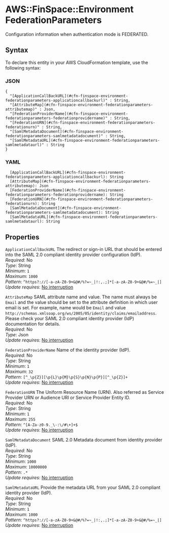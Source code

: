 # AWS::FinSpace::Environment FederationParameters<a name="aws-properties-finspace-environment-federationparameters"></a>

Configuration information when authentication mode is FEDERATED\.

## Syntax<a name="aws-properties-finspace-environment-federationparameters-syntax"></a>

To declare this entity in your AWS CloudFormation template, use the following syntax:

### JSON<a name="aws-properties-finspace-environment-federationparameters-syntax.json"></a>

```
{
  "[ApplicationCallBackURL](#cfn-finspace-environment-federationparameters-applicationcallbackurl)" : String,
  "[AttributeMap](#cfn-finspace-environment-federationparameters-attributemap)" : Json,
  "[FederationProviderName](#cfn-finspace-environment-federationparameters-federationprovidername)" : String,
  "[FederationURN](#cfn-finspace-environment-federationparameters-federationurn)" : String,
  "[SamlMetadataDocument](#cfn-finspace-environment-federationparameters-samlmetadatadocument)" : String,
  "[SamlMetadataURL](#cfn-finspace-environment-federationparameters-samlmetadataurl)" : String
}
```

### YAML<a name="aws-properties-finspace-environment-federationparameters-syntax.yaml"></a>

```
  [ApplicationCallBackURL](#cfn-finspace-environment-federationparameters-applicationcallbackurl): String
  [AttributeMap](#cfn-finspace-environment-federationparameters-attributemap): Json
  [FederationProviderName](#cfn-finspace-environment-federationparameters-federationprovidername): String
  [FederationURN](#cfn-finspace-environment-federationparameters-federationurn): String
  [SamlMetadataDocument](#cfn-finspace-environment-federationparameters-samlmetadatadocument): String
  [SamlMetadataURL](#cfn-finspace-environment-federationparameters-samlmetadataurl): String
```

## Properties<a name="aws-properties-finspace-environment-federationparameters-properties"></a>

`ApplicationCallBackURL`  <a name="cfn-finspace-environment-federationparameters-applicationcallbackurl"></a>
The redirect or sign\-in URL that should be entered into the SAML 2\.0 compliant identity provider configuration \(IdP\)\.  
*Required*: No  
*Type*: String  
*Minimum*: `1`  
*Maximum*: `1000`  
*Pattern*: `^https?://[-a-zA-Z0-9+&@#/%?=~_|!:,.;]*[-a-zA-Z0-9+&@#/%=~_|]`  
*Update requires*: [No interruption](https://docs.aws.amazon.com/AWSCloudFormation/latest/UserGuide/using-cfn-updating-stacks-update-behaviors.html#update-no-interrupt)

`AttributeMap`  <a name="cfn-finspace-environment-federationparameters-attributemap"></a>
SAML attribute name and value\. The name must always be `Email` and the value should be set to the attribute definition in which user email is set\. For example, name would be `Email` and value `http://schemas.xmlsoap.org/ws/2005/05/identity/claims/emailaddress`\. Please check your SAML 2\.0 compliant identity provider \(IdP\) documentation for details\.  
*Required*: No  
*Type*: Json  
*Update requires*: [No interruption](https://docs.aws.amazon.com/AWSCloudFormation/latest/UserGuide/using-cfn-updating-stacks-update-behaviors.html#update-no-interrupt)

`FederationProviderName`  <a name="cfn-finspace-environment-federationparameters-federationprovidername"></a>
Name of the identity provider \(IdP\)\.  
*Required*: No  
*Type*: String  
*Minimum*: `1`  
*Maximum*: `32`  
*Pattern*: `[^_\p{Z}][\p{L}\p{M}\p{S}\p{N}\p{P}][^_\p{Z}]+`  
*Update requires*: [No interruption](https://docs.aws.amazon.com/AWSCloudFormation/latest/UserGuide/using-cfn-updating-stacks-update-behaviors.html#update-no-interrupt)

`FederationURN`  <a name="cfn-finspace-environment-federationparameters-federationurn"></a>
The Uniform Resource Name \(URN\)\. Also referred as Service Provider URN or Audience URI or Service Provider Entity ID\.  
*Required*: No  
*Type*: String  
*Minimum*: `1`  
*Maximum*: `255`  
*Pattern*: `^[A-Za-z0-9._\-:\/#\+]+$`  
*Update requires*: [No interruption](https://docs.aws.amazon.com/AWSCloudFormation/latest/UserGuide/using-cfn-updating-stacks-update-behaviors.html#update-no-interrupt)

`SamlMetadataDocument`  <a name="cfn-finspace-environment-federationparameters-samlmetadatadocument"></a>
SAML 2\.0 Metadata document from identity provider \(IdP\)\.  
*Required*: No  
*Type*: String  
*Minimum*: `1000`  
*Maximum*: `10000000`  
*Pattern*: `.*`  
*Update requires*: [No interruption](https://docs.aws.amazon.com/AWSCloudFormation/latest/UserGuide/using-cfn-updating-stacks-update-behaviors.html#update-no-interrupt)

`SamlMetadataURL`  <a name="cfn-finspace-environment-federationparameters-samlmetadataurl"></a>
Provide the metadata URL from your SAML 2\.0 compliant identity provider \(IdP\)\.  
*Required*: No  
*Type*: String  
*Minimum*: `1`  
*Maximum*: `1000`  
*Pattern*: `^https?://[-a-zA-Z0-9+&@#/%?=~_|!:,.;]*[-a-zA-Z0-9+&@#/%=~_|]`  
*Update requires*: [No interruption](https://docs.aws.amazon.com/AWSCloudFormation/latest/UserGuide/using-cfn-updating-stacks-update-behaviors.html#update-no-interrupt)